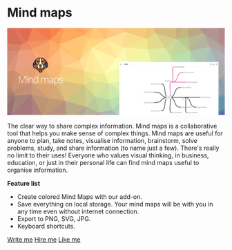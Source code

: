 # Mind maps

[![Mind maps demo](https://raw.githubusercontent.com/gcofficial/mind-maps-ext/master/src/img/banner-1400x560.png?token=ACA3WBOZIYUC5753M3EBLKC6SR4ES)](https://www.youtube.com/watch?v=oRwbEE5-pAc)

The clear way to share complex information. Mind maps is a collaborative tool that helps you make sense of complex things.
Mind maps are useful for anyone to plan, take notes, visualise information, brainstorm, solve problems, study, and share information (to name just a few). There's really no limit to their uses! Everyone who values visual thinking, in business, education, or just in their personal life can find mind maps useful to organise information.

**Feature list**
* Create colored Mind Maps with our add-on.
* Save everything on local storage. Your mind maps will be with you in any time even without internet connection.
* Export to PNG, SVG, JPG.
* Keyboard shortcuts.


[Write me](mailto:eg@beagl.in)
[Hire me](https://www.linkedin.com/in/therealguriev/)
[Like me](https://www.instagram.com/theguriev/)
